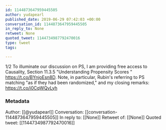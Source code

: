 ```yaml
---
id: 1144873647959445505
author: yudapearl
published_date: 2019-06-29 07:42:03 +00:00
conversation_id: 1144873647959445505
in_reply_to: None
retweet: None
quoted_tweet: 1144734987792470016
type: tweet
tags:

---
```


1/2 To illuminate our discussion on PS, I am providing free access to Causality, Section  11.3.5 "Understanding Propensity Scores " https://t.co/BYnjoEsn8D. Note, in particular, Rubin's referring to PS matching  "as if they had been randomized," and my closing remarks: https://t.co/i0CqWQvLyh

### Metadata

Author: [[@yudapearl]]
Conversation: [[conversation-1144873647959445505]]
In reply to: [[None]]
Retweet of: [[None]]
Quoted tweet: [[1144734987792470016]]

